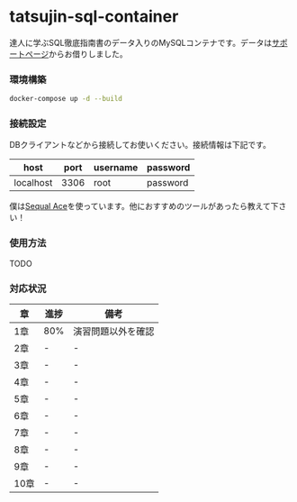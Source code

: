 # tatsujin-sql-container
達人に学ぶSQL徹底指南書のデータ入りのMySQLコンテナです。データは[サポートページ](https://www.shoeisha.co.jp/book/download/9784798157825/detail)からお借りしました。

### 環境構築
```bash
docker-compose up -d --build
```
### 接続設定
DBクライアントなどから接続してお使いください。接続情報は下記です。

|host|port|username|password|
|-|-|-|-|
|localhost|3306|root|password|

僕は[Sequal Ace](https://github.com/Sequel-Ace/Sequel-Ace)を使っています。他におすすめのツールがあったら教えて下さい！
### 使用方法
TODO
### 対応状況
|章|進捗|備考|
|-|-|-|
|1章|80%|演習問題以外を確認|
|2章|-|-|
|3章|-|-|
|4章|-|-|
|5章|-|-|
|6章|-|-|
|7章|-|-|
|8章|-|-|
|9章|-|-|
|10章|-|-|
